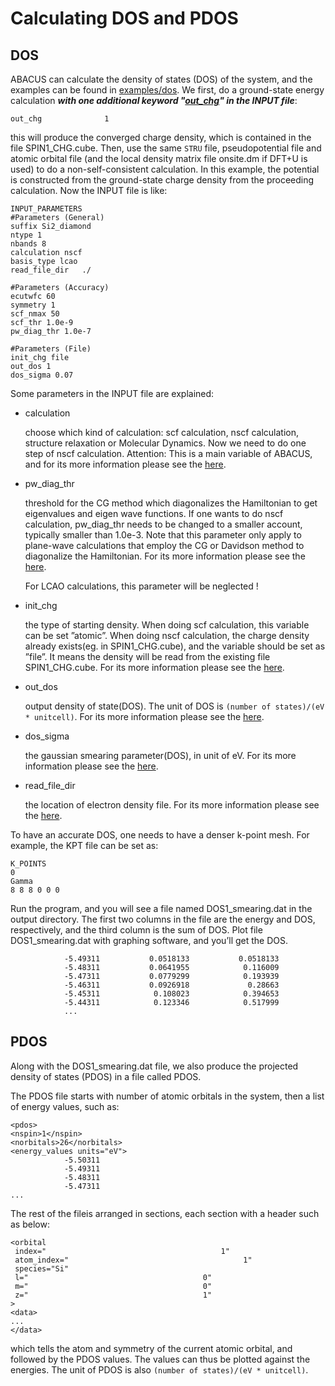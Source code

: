 # Calculating DOS and PDOS

## DOS

ABACUS can calculate the density of states (DOS) of the system, and the examples can be found in [examples/dos](https://github.com/deepmodeling/abacus-develop/tree/develop/examples/dos).
We first, do a ground-state energy calculation ***with one additional keyword "[out_chg](https://abacus-rtd.readthedocs.io/en/latest/advanced/input_files/input-main.html#out-chg)" in the INPUT file***:

```
out_chg              1
```

this will produce the converged charge density, which is contained in the file SPIN1_CHG.cube.
Then, use the same `STRU` file, pseudopotential file and atomic orbital file (and the local density matrix file onsite.dm if DFT+U is used) to do a non-self-consistent calculation. In this example, the potential is constructed from the ground-state charge density from the proceeding calculation. Now the INPUT file is like:

```
INPUT_PARAMETERS
#Parameters (General)
suffix Si2_diamond
ntype 1
nbands 8
calculation nscf
basis_type lcao
read_file_dir   ./

#Parameters (Accuracy)
ecutwfc 60
symmetry 1
scf_nmax 50
scf_thr 1.0e-9
pw_diag_thr 1.0e-7

#Parameters (File)
init_chg file
out_dos 1
dos_sigma 0.07
```

Some parameters in the INPUT file are explained:

- calculation

  choose which kind of calculation: scf calculation, nscf calculation, structure relaxation or Molecular Dynamics. Now we need to do one step of nscf calculation.
  Attention: This is a main variable of ABACUS, and for its more information please see the [here](https://abacus-rtd--1282.org.readthedocs.build/en/1282/advanced/input_files/input-main.html#calculation).
- pw_diag_thr

  threshold for the CG method which diagonalizes the Hamiltonian to get eigenvalues and eigen wave functions. If one wants to do nscf calculation, pw_diag_thr needs to be changed to a smaller account, typically smaller than 1.0e-3. Note that this parameter only apply to plane-wave calculations that employ the CG or Davidson method to diagonalize the Hamiltonian. For its more information please see the [here](https://abacus-rtd--1282.org.readthedocs.build/en/1282/advanced/input_files/input-main.html#pw_diag_thr).

  For LCAO calculations, this parameter will be neglected !
- init_chg

  the type of starting density. When doing scf calculation, this variable can be set ”atomic”. When doing nscf calculation, the charge density already exists(eg. in SPIN1_CHG.cube), and the variable should be set as ”file”. It means the density will be read from the existing file SPIN1_CHG.cube. For its more information please see the [here](https://abacus-rtd--1282.org.readthedocs.build/en/1282/advanced/input_files/input-main.html#init_chg).
- out_dos

  output density of state(DOS). The unit of DOS is `(number of states)/(eV * unitcell)`. For its more information please see the [here](https://abacus-rtd--1282.org.readthedocs.build/en/1282/advanced/input_files/input-main.html#out_dos).
- dos_sigma

  the gaussian smearing parameter(DOS), in unit of eV. For its more information please see the [here](https://abacus-rtd--1282.org.readthedocs.build/en/1282/advanced/input_files/input-main.html#dos_sigma).
- read_file_dir

  the location of electron density file. For its more information please see the [here](https://abacus-rtd--1282.org.readthedocs.build/en/1282/advanced/input_files/input-main.html#read_file_dir).

To have an accurate DOS, one needs to have a denser k-point mesh. For example, the KPT file can be set as:

```
K_POINTS
0
Gamma
8 8 8 0 0 0
```

Run the program, and you will see a file named DOS1_smearing.dat in the output directory. The first two columns in the file are the energy and DOS, respectively, and the third column is the sum of DOS. Plot file DOS1_smearing.dat with graphing software, and you’ll get the DOS.

```
            -5.49311           0.0518133           0.0518133
            -5.48311           0.0641955            0.116009
            -5.47311           0.0779299            0.193939
            -5.46311           0.0926918             0.28663
            -5.45311            0.108023            0.394653
            -5.44311            0.123346            0.517999
            ...
```

## PDOS

Along with the DOS1_smearing.dat file, we also produce the projected density of states (PDOS) in a file called PDOS.

The PDOS file starts with number of atomic orbitals in the system, then a list of energy values, such as:

```
<pdos>
<nspin>1</nspin>
<norbitals>26</norbitals>
<energy_values units="eV">
            -5.50311
            -5.49311
            -5.48311
            -5.47311
...

```

The rest of the fileis arranged in sections, each section with a header such as below:

```
<orbital
 index="                                       1"
 atom_index="                                       1"
 species="Si"
 l="                                       0"
 m="                                       0"
 z="                                       1"
>
<data>
...
</data>

```

which tells the atom and symmetry of the current atomic orbital, and followed by the PDOS values. The values can thus be plotted against the energies. The unit of PDOS is also `(number of states)/(eV * unitcell)`.
